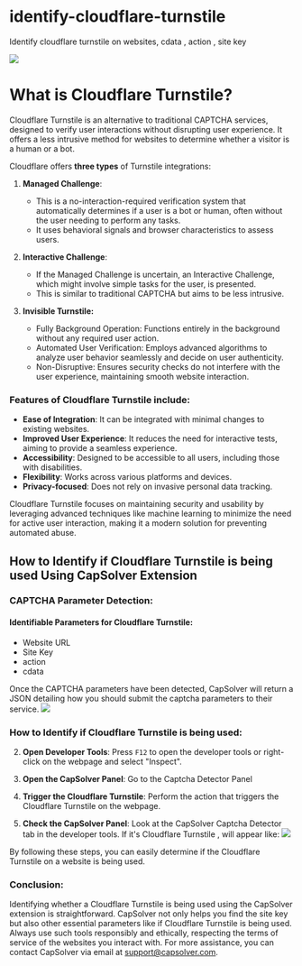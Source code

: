 # identify-cloudflare-turnstile
Identify cloudflare turnstile on websites, cdata , action , site key




![](https://assets.capsolver.com/prod/images/post/2024-06-11/98edcda8-1602-4356-91cf-a680169a125b.jpeg)


# What is Cloudflare Turnstile?
Cloudflare Turnstile is an alternative to traditional CAPTCHA services, designed to verify user interactions without disrupting user experience. It offers a less intrusive method for websites to determine whether a visitor is a human or a bot.

Cloudflare offers **three types** of Turnstile integrations:

1. **Managed Challenge**:
   - This is a no-interaction-required verification system that automatically determines if a user is a bot or human, often without the user needing to perform any tasks.
   - It uses behavioral signals and browser characteristics to assess users.

2. **Interactive Challenge**:
   - If the Managed Challenge is uncertain, an Interactive Challenge, which might involve simple tasks for the user, is presented.
   - This is similar to traditional CAPTCHA but aims to be less intrusive.

3. **Invisible Turnstile:**
    - Fully Background Operation: Functions entirely in the background without any required user action.
    - Automated User Verification: Employs advanced algorithms to analyze user behavior seamlessly and decide on user authenticity.
    - Non-Disruptive: Ensures security checks do not interfere with the user experience, maintaining smooth website interaction.

### Features of Cloudflare Turnstile include:
- **Ease of Integration**: It can be integrated with minimal changes to existing websites.
- **Improved User Experience**: It reduces the need for interactive tests, aiming to provide a seamless experience.
- **Accessibility**: Designed to be accessible to all users, including those with disabilities.
- **Flexibility**: Works across various platforms and devices.
- **Privacy-focused**: Does not rely on invasive personal data tracking.

Cloudflare Turnstile focuses on maintaining security and usability by leveraging advanced techniques like machine learning to minimize the need for active user interaction, making it a modern solution for preventing automated abuse.

## How to Identify if Cloudflare Turnstile is being used Using CapSolver Extension

### CAPTCHA Parameter Detection:

#### Identifiable Parameters for Cloudflare Turnstile:
* Website URL
* Site Key
* action
* cdata


Once the CAPTCHA parameters have been detected, CapSolver will return a JSON detailing how you should submit the captcha parameters to their service.
![](https://assets.capsolver.com/prod/images/post/2024-06-11/a674a609-648e-4bf0-b3b7-5bc2142085c2.png)



### How to Identify if Cloudflare Turnstile is being used:

2. **Open Developer Tools**:
   Press `F12` to open the developer tools or right-click on the webpage and select "Inspect".
 
3. **Open the CapSolver Panel**:
Go to the Captcha Detector Panel
3. **Trigger the Cloudflare Turnstile**:
   Perform the action that triggers the Cloudflare Turnstile on the webpage.

4. **Check the CapSolver Panel**:
   Look at the CapSolver Captcha Detector tab in the developer tools.
   If it's Cloudflare Turnstile , will appear like:
![](https://assets.capsolver.com/prod/images/post/2024-06-11/a674a609-648e-4bf0-b3b7-5bc2142085c2.png)



By following these steps, you can easily determine if the Cloudflare Turnstile on a website is being used.

### Conclusion:

Identifying whether a Cloudflare Turnstile is being used using the CapSolver extension is straightforward. CapSolver not only helps you find the site key but also other essential parameters like if Cloudflare Turnstile is being used. Always use such tools responsibly and ethically, respecting the terms of service of the websites you interact with. For more assistance, you can contact CapSolver via email at [support@capsolver.com](mailto:support@capsolver.com).
